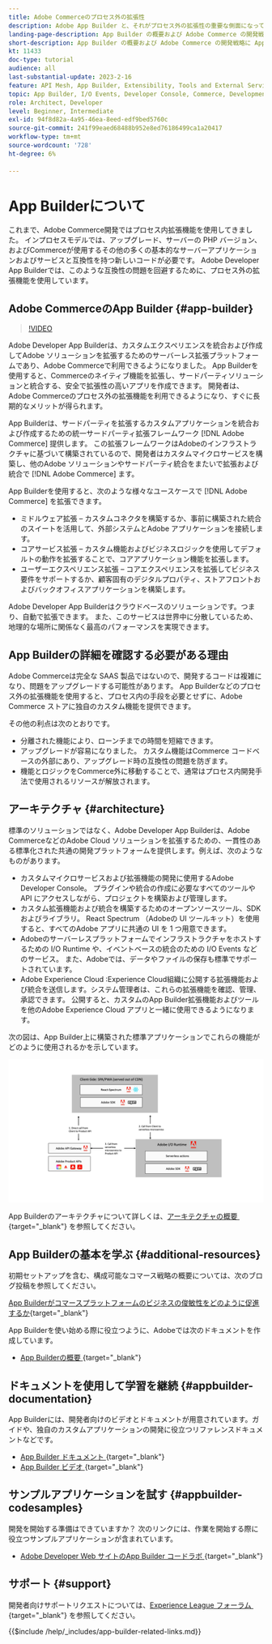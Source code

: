 ```yaml
---
title: Adobe Commerceのプロセス外の拡張性
description: Adobe App Builder と、それがプロセス外の拡張性の重要な側面になっている理由について説明します。
landing-page-description: App Builder の概要および Adobe Commerce の開発戦略に App Builder がどのように役立つかを説明します。
short-description: App Builder の概要および Adobe Commerce の開発戦略に App Builder がどのように役立つかを説明します。
kt: 11433
doc-type: tutorial
audience: all
last-substantial-update: 2023-2-16
feature: API Mesh, App Builder, Extensibility, Tools and External Services, Backend Development
topic: App Builder, I/O Events, Developer Console, Commerce, Development, Integrations
role: Architect, Developer
level: Beginner, Intermediate
exl-id: 94f8d82a-4a95-46ea-8eed-edf9bed5760c
source-git-commit: 241f99eaed68488b952e8ed76186499ca1a20417
workflow-type: tm+mt
source-wordcount: '728'
ht-degree: 6%

---
```


# App Builderについて

これまで、Adobe Commerce開発ではプロセス内拡張機能を使用してきました。 インプロセスモデルでは、アップグレード、サーバーの PHP バージョン、およびCommerceが使用するその他の多くの基本的なサーバーアプリケーションおよびサービスと互換性を持つ新しいコードが必要です。 Adobe Developer App Builderでは、このような互換性の問題を回避するために、プロセス外の拡張機能を使用しています。

## Adobe CommerceのApp Builder {#app-builder}

>[!VIDEO](https://video.tv.adobe.com/v/3412839?quality=12&learn=on)

Adobe Developer App Builderは、カスタムエクスペリエンスを統合および作成してAdobe ソリューションを拡張するためのサーバーレス拡張プラットフォームであり、Adobe Commerceで利用できるようになりました。 App Builderを使用すると、Commerceのネイティブ機能を拡張し、サードパーティソリューションと統合する、安全で拡張性の高いアプリを作成できます。 開発者は、Adobe Commerceのプロセス外の拡張機能を利用できるようになり、すぐに長期的なメリットが得られます。

App Builderは、サードパーティを拡張するカスタムアプリケーションを統合および作成するための統一サードパーティ拡張フレームワーク [!DNL Adobe Commerce] 提供します。 この拡張フレームワークはAdobeのインフラストラクチャに基づいて構築されているので、開発者はカスタムマイクロサービスを構築し、他のAdobe ソリューションやサードパーティ統合をまたいで拡張および統合で [!DNL Adobe Commerce] ます。

App Builderを使用すると、次のような様々なユースケースで [!DNL Adobe Commerce] を拡張できます。

* ミドルウェア拡張 – カスタムコネクタを構築するか、事前に構築された統合のスイートを活用して、外部システムとAdobe アプリケーションを接続します。
* コアサービス拡張 – カスタム機能およびビジネスロジックを使用してデフォルトの動作を拡張することで、コアアプリケーション機能を拡張します。
* ユーザーエクスペリエンス拡張 – コアエクスペリエンスを拡張してビジネス要件をサポートするか、顧客固有のデジタルプロパティ、ストアフロントおよびバックオフィスアプリケーションを構築します。

Adobe Developer App Builderはクラウドベースのソリューションです。つまり、自動で拡張できます。 また、このサービスは世界中に分散しているため、地理的な場所に関係なく最高のパフォーマンスを実現できます。

## App Builderの詳細を確認する必要がある理由

Adobe Commerceは完全な SAAS 製品ではないので、開発するコードは複雑になり、問題をアップグレードする可能性があります。 App Builderなどのプロセス外の拡張機能を使用すると、プロセス内の手段を必要とせずに、Adobe Commerce ストアに独自のカスタム機能を提供できます。

その他の利点は次のとおりです。

* 分離された機能により、ローンチまでの時間を短縮できます。
* アップグレードが容易になりました。 カスタム機能はCommerce コードベースの外部にあり、アップグレード時の互換性の問題を防ぎます。
* 機能とロジックをCommerce外に移動することで、通常はプロセス内開発手法で使用されるリソースが解放されます。

## アーキテクチャ {#architecture}

標準のソリューションではなく、Adobe Developer App Builderは、Adobe CommerceなどのAdobe Cloud ソリューションを拡張するための、一貫性のある標準化された共通の開発プラットフォームを提供します。例えば、次のようなものがあります。

* カスタムマイクロサービスおよび拡張機能の開発に使用するAdobe Developer Console。 プラグインや統合の作成に必要なすべてのツールや API にアクセスしながら、プロジェクトを構築および管理します。
* カスタム拡張機能および統合を構築するためのオープンソースツール、SDK およびライブラリ。 React Spectrum （Adobeの UI ツールキット）を使用すると、すべてのAdobe アプリに共通の UI を 1 つ用意できます。
* Adobeのサーバーレスプラットフォームでインフラストラクチャをホストするための I/O Runtime や、イベントベースの統合のための I/O Events などのサービス。 また、Adobeでは、データやファイルの保存も標準でサポートされています。
* Adobe Experience Cloud :Experience Cloud組織に公開する拡張機能および統合を送信します。システム管理者は、これらの拡張機能を確認、管理、承認できます。 公開すると、カスタムのApp Builder拡張機能およびツールを他のAdobe Experience Cloud アプリと一緒に使用できるようになります。

次の図は、App Builder上に構築された標準アプリケーションでこれらの機能がどのように使用されるかを示しています。

![&#x200B; アーキテクチャ &#x200B;](/help/assets/app-builder/app-builder-architecture.jpeg)

App Builderのアーキテクチャについて詳しくは、[&#x200B; アーキテクチャの概要 &#x200B;](https://developer.adobe.com/app-builder/docs/guides/){target="_blank"} を参照してください。

## App Builderの基本を学ぶ {#additional-resources}

初期セットアップを含む、構成可能なコマース戦略の概要については、次のブログ投稿を参照してください。

[App Builderがコマースプラットフォームのビジネスの俊敏性をどのように促進するか &#x200B;](https://business.adobe.com/blog/how-to/how-app-builder-helps-you-implement-a-composable-commerce-strategy){target="_blank"}

App Builderを使い始める際に役立つように、Adobeでは次のドキュメントを作成しています。

* [App Builderの概要 &#x200B;](https://developer.adobe.com/app-builder/docs/getting_started/){target="_blank"}

## ドキュメントを使用して学習を継続 {#appbuilder-documentation}

App Builderには、開発者向けのビデオとドキュメントが用意されています。ガイドや、独自のカスタムアプリケーションの開発に役立つリファレンスドキュメントなどです。

* [App Builder ドキュメント &#x200B;](https://developer.adobe.com/app-builder/docs/overview/){target="_blank"}
* [App Builder ビデオ &#x200B;](https://www.youtube.com/playlist?list=PLcVEYUqU7VRfDij-Jbjyw8S8EzW073F_o){target="_blank"}

## サンプルアプリケーションを試す {#appbuilder-codesamples}

開発を開始する準備はできていますか？ 次のリンクには、作業を開始する際に役立つサンプルアプリケーションが含まれています。

* [Adobe Developer Web サイトのApp Builder コードラボ &#x200B;](https://developer.adobe.com/app-builder/docs/resources/){target="_blank"}

## サポート {#support}

開発者向けサポートリクエストについては、[Experience League フォーラム &#x200B;](https://experienceleaguecommunities.adobe.com/t5/app-builder/ct-p/project-firefly?profile.language=ja){target="_blank"} を参照してください。

{{$include /help/_includes/app-builder-related-links.md}}
